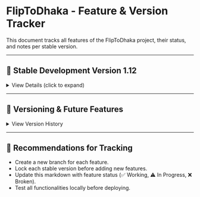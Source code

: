 # FlipToDhaka - Feature & Version Tracker

This document tracks all features of the FlipToDhaka project, their status, and notes per stable version.  

---

## 🌟 Stable Development Version 1.12

<details>
<summary>View Details (click to expand)</summary>

**Lock Date:** 2025-10-19  
**Status:** Locked / Stable  

### Features

| Feature | Description | Status | Notes |
|---------|-------------|--------|-------|
| Product Loading | Products loaded from `products.csv` via PapaParse. | ✅ Working | Automatically parses numeric fields. |
| Product View Styles | Grid / List / Thumbnails selectable via dropdown. | ✅ Working | Layout changes without affecting cart. |
| Category Filter | Filter products by category from CSV. | ✅ Working | Populated dynamically. |
| Sorting | Sort by Price (CAD/BDT) and Weight. | ✅ Working | Live sorting, no reload needed. |
| Exchange Rate Input | User inputs CAD → BDT exchange rate. | ⚠ In Progress | BDT totals update live. |
| Quantity Selection | Quantity (0–10) selection per product. | ✅ Working | Updates sticky cart and totals. |
| Sticky Cart | Shows total items, weight, CAD & BDT totals. | ✅ Working | Collapsible, initially expanded. |
| View Cart Modal | Shows cart items in detail with editable quantity and delete buttons. | ✅ Working | Totals update live. |
| Cart Modal Close | Close button closes modal. | ✅ Working | Bottom close button. |
| Cart Collapse/Expand | Sticky cart can collapse/expand. | ✅ Working | Toggle button with ▲/▼ icon. |
| Order Form | Customer input: name, phone, email, delivery method. | ✅ Working | Required field validation. |
| Submit Order | Sends order details to `/api/send-order`. | ✅ Working | Sends both owner & customer emails via Brevo. |
| Email Notifications | Owner & customer receive order emails via Brevo. | ✅ Working | Requires env vars: `BREVO_API_KEY`, `BREVO_SENDER_EMAIL`, `BREVO_RECEIVER_EMAIL`, `BREVO_OWNER_TEMPLATE_ID`, `BREVO_CUSTOMER_TEMPLATE_ID`. |
| CSV Parsing | Parses numeric values automatically from CSV. | ✅ Working | Skips empty lines. |

### Notes / Known Issues
- BDT live price updates correctly according to exchange rate.  
- Cart and modal fully functional with quantity updates.  
- Emails require proper Brevo env configuration.  

</details>

---

## 📌 Versioning & Future Features

<details>
<summary>View Version History</summary>

| Version | Key Changes | Status |
|---------|------------|--------|
| 1.12 | Initial stable release with working CSV, cart, view styles, exchange rate, order form, email sending. | ✅ Locked |
| 1.13 | Planned: Fix BDT prices live update, sticky cart 2x2 grid, better view cart modal. | ⚠ In Progress |

</details>

---

## 📝 Recommendations for Tracking
- Create a new branch for each feature.  
- Lock each stable version before adding new features.  
- Update this markdown with feature status (✅ Working, ⚠ In Progress, ❌ Broken).  
- Test all functionalities locally before deploying.

